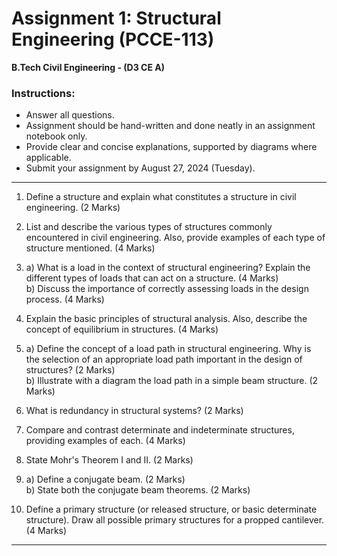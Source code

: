 # **Assignment 1: Structural Engineering (PCCE-113)**
**B.Tech Civil Engineering - (D3 CE A)**

### **Instructions:**
- Answer all questions.
- Assignment should be hand-written and done neatly in an assignment notebook only.
- Provide clear and concise explanations, supported by diagrams where applicable.
- Submit your assignment by August 27, 2024 (Tuesday).

---

1. Define a structure and explain what constitutes a structure in civil engineering. (2 Marks)  

2. List and describe the various types of structures commonly encountered in civil engineering. Also, provide examples of each type of structure mentioned. (4 Marks)

3. a) What is a load in the context of structural engineering? Explain the different types of loads that can act on a structure. (4 Marks)  
   b) Discuss the importance of correctly assessing loads in the design process. (4 Marks)

4. Explain the basic principles of structural analysis. Also, describe the concept of equilibrium in structures. (4 Marks) 

5. a) Define the concept of a load path in structural engineering. Why is the selection of an appropriate load path important in the design of structures? (2 Marks)  
   b) Illustrate with a diagram the load path in a simple beam structure. (2 Marks)

6. What is redundancy in structural systems? (2 Marks)

7. Compare and contrast determinate and indeterminate structures, providing examples of each. (4 Marks)

8. State Mohr's Theorem I and II. (2 Marks)

9. a) Define a conjugate beam. (2 Marks)  
   b) State both the conjugate beam theorems. (2 Marks)

10. Define a primary structure (or released structure, or basic determinate structure). Draw all possible primary structures for a propped cantilever. (4 Marks)

---
